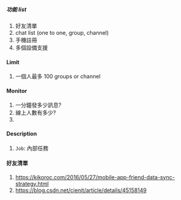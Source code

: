 ##### 功能 list
1. 好友清單
1. chat list (one to one, group, channel)
1. 手機註冊
1. 多個設備支援

#### Limit
1. 一個人最多 100 groups or channel


#### Monitor
1. 一分鐘發多少訊息?
1. 線上人數有多少?
1. 



#### Description
1. `Job`: 內部任務



#### 好友清單
1. https://kikoroc.com/2016/05/27/mobile-app-friend-data-sync-strategy.html
1. https://blog.csdn.net/cienit/article/details/45158149